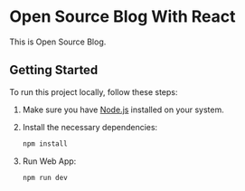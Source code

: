 # Open Source Blog With React

This is Open Source Blog.

## Getting Started

To run this project locally, follow these steps:

1. Make sure you have [Node.js](https://nodejs.org/) installed on your system.

2. Install the necessary dependencies:

   ```bash
   npm install
   ```

3. Run Web App:

   ```bash
   npm run dev
   ```
